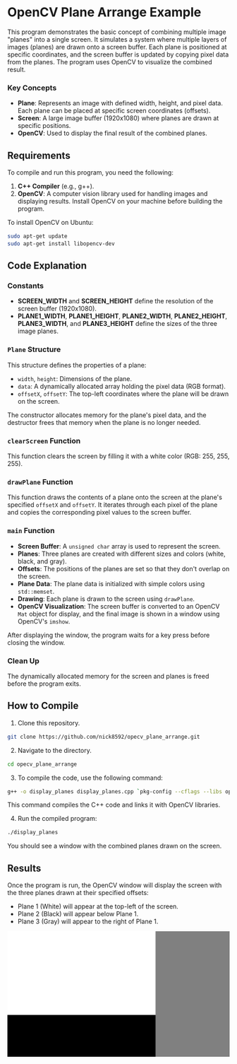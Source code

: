 # OpenCV Plane Arrange Example

This program demonstrates the basic concept of combining multiple image "planes" into a single screen. It simulates a system where multiple layers of images (planes) are drawn onto a screen buffer. Each plane is positioned at specific coordinates, and the screen buffer is updated by copying pixel data from the planes. The program uses OpenCV to visualize the combined result.

### Key Concepts
- **Plane**: Represents an image with defined width, height, and pixel data. Each plane can be placed at specific screen coordinates (offsets).
- **Screen**: A large image buffer (1920x1080) where planes are drawn at specific positions.
- **OpenCV**: Used to display the final result of the combined planes.

## Requirements

To compile and run this program, you need the following:

1. **C++ Compiler** (e.g., g++).
2. **OpenCV**: A computer vision library used for handling images and displaying results. Install OpenCV on your machine before building the program.

To install OpenCV on Ubuntu:
```bash
sudo apt-get update
sudo apt-get install libopencv-dev
```

## Code Explanation

### Constants

- **SCREEN_WIDTH** and **SCREEN_HEIGHT** define the resolution of the screen buffer (1920x1080).
- **PLANE1_WIDTH**, **PLANE1_HEIGHT**, **PLANE2_WIDTH**, **PLANE2_HEIGHT**, **PLANE3_WIDTH**, and **PLANE3_HEIGHT** define the sizes of the three image planes.

### `Plane` Structure

This structure defines the properties of a plane:
- `width`, `height`: Dimensions of the plane.
- `data`: A dynamically allocated array holding the pixel data (RGB format).
- `offsetX`, `offsetY`: The top-left coordinates where the plane will be drawn on the screen.

The constructor allocates memory for the plane's pixel data, and the destructor frees that memory when the plane is no longer needed.

### `clearScreen` Function

This function clears the screen by filling it with a white color (RGB: 255, 255, 255).

### `drawPlane` Function

This function draws the contents of a plane onto the screen at the plane's specified `offsetX` and `offsetY`. It iterates through each pixel of the plane and copies the corresponding pixel values to the screen buffer.

### `main` Function

- **Screen Buffer**: A `unsigned char` array is used to represent the screen.
- **Planes**: Three planes are created with different sizes and colors (white, black, and gray).
- **Offsets**: The positions of the planes are set so that they don't overlap on the screen.
- **Plane Data**: The plane data is initialized with simple colors using `std::memset`.
- **Drawing**: Each plane is drawn to the screen using `drawPlane`.
- **OpenCV Visualization**: The screen buffer is converted to an OpenCV `Mat` object for display, and the final image is shown in a window using OpenCV's `imshow`.

After displaying the window, the program waits for a key press before closing the window.

### Clean Up

The dynamically allocated memory for the screen and planes is freed before the program exits.

## How to Compile

1. Clone this repository.

```bash
git clone https://github.com/nick8592/opecv_plane_arrange.git
```
2. Navigate to the directory.

```bash
cd opecv_plane_arrange
```
3. To compile the code, use the following command:

```bash
g++ -o display_planes display_planes.cpp `pkg-config --cflags --libs opencv4`
```

This command compiles the C++ code and links it with OpenCV libraries.

4. Run the compiled program:

```bash
./display_planes
```

You should see a window with the combined planes drawn on the screen.

## Results

Once the program is run, the OpenCV window will display the screen with the three planes drawn at their specified offsets:
- Plane 1 (White) will appear at the top-left of the screen.
- Plane 2 (Black) will appear below Plane 1.
- Plane 3 (Gray) will appear to the right of Plane 1.

![planes_img.png](planes_img.png)
